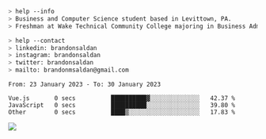 ````bash
> help --info
> Business and Computer Science student based in Levittown, PA.
> Freshman at Wake Technical Community College majoring in Business Administration.
````

````bash
> help --contact
> linkedin: brandonsaldan
> instagram: brandonsaldan
> twitter: brandonsaldan
> mailto: brandonmsaldan@gmail.com
````

<!--START_SECTION:waka-->

```text
From: 23 January 2023 - To: 30 January 2023

Vue.js       0 secs          ██████████▓░░░░░░░░░░░░░░   42.37 %
JavaScript   0 secs          ██████████░░░░░░░░░░░░░░░   39.80 %
Other        0 secs          ████▒░░░░░░░░░░░░░░░░░░░░   17.83 %
```

<!--END_SECTION:waka-->

![](https://komarev.com/ghpvc/?username=brandonsaldan&color=6A8AFF)
